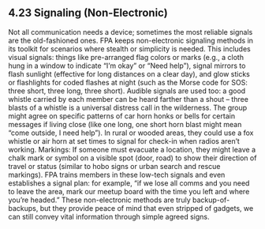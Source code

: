 ## 4.23 Signaling (Non-Electronic)

Not all communication needs a device; sometimes the most reliable signals are the old-fashioned ones. FPA keeps non-electronic signaling methods in its toolkit for scenarios where stealth or simplicity is needed. This includes visual signals: things like pre-arranged flag colors or marks (e.g., a cloth hung in a window to indicate “I’m okay” or “Need help”), signal mirrors to flash sunlight (effective for long distances on a clear day), and glow sticks or flashlights for coded flashes at night (such as the Morse code for SOS: three short, three long, three short). Audible signals are used too: a good whistle carried by each member can be heard farther than a shout – three blasts of a whistle is a universal distress call in the wilderness. The group might agree on specific patterns of car horn honks or bells for certain messages if living close (like one long, one short horn blast might mean “come outside, I need help”). In rural or wooded areas, they could use a fox whistle or air horn at set times to signal for check-in when radios aren’t working. Markings: If someone must evacuate a location, they might leave a chalk mark or symbol on a visible spot (door, road) to show their direction of travel or status (similar to hobo signs or urban search and rescue markings). FPA trains members in these low-tech signals and even establishes a signal plan: for example, “if we lose all comms and you need to leave the area, mark our meetup board with the time you left and where you’re headed.” These non-electronic methods are truly backup-of-backups, but they provide peace of mind that even stripped of gadgets, we can still convey vital information through simple agreed signs.